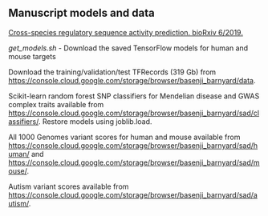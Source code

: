 ## Manuscript models and data

[Cross-species regulatory sequence activity prediction. bioRxiv 6/2019.]()

*get_models.sh* - Download the saved TensorFlow models for human and mouse targets

Download the training/validation/test TFRecords	(319 Gb) from https://console.cloud.google.com/storage/browser/basenji_barnyard/data.

Scikit-learn random forest SNP classifiers for Mendelian disease and GWAS complex traits available from https://console.cloud.google.com/storage/browser/basenji_barnyard/sad/classifiers/.
Restore models using joblib.load.

All 1000 Genomes variant scores for human and mouse available from https://console.cloud.google.com/storage/browser/basenji_barnyard/sad/human/ and https://console.cloud.google.com/storage/browser/basenji_barnyard/sad/mouse/.

Autism variant scores available from https://console.cloud.google.com/storage/browser/basenji_barnyard/sad/autism/.
